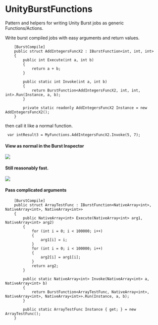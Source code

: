 # UnityBurstFunctions
Pattern and helpers for writing Unity Burst jobs as generic Functions/Actions.

Write burst compiled jobs with easy arguments and return values.

        [BurstCompile]
        public struct AddIntegersFuncX2 : IBurstFunction<int, int, int>
        {
            public int Execute(int a, int b)
            {
                return a + b;
            }

            public static int Invoke(int a, int b)
            {
                return BurstFunction<AddIntegersFuncX2, int, int, int>.Run(Instance, a, b);
            }

            private static readonly AddIntegersFuncX2 Instance = new AddIntegersFuncX2();
        }
        
then call it like a normal function.

     var intResult3 = MyFunctions.AddIntegersFuncX2.Invoke(5, 7);
        
#### View as normal in the Burst Inspector

<img src="https://i.imgur.com/Euj2xUd.jpg" target="_blank" />

#### Still reasonably fast.

<img src="https://i.imgur.com/y844kBw.jpg" target="_blank" />

#### Pass complicated arguments

        [BurstCompile]
        public struct ArrayTestFunc : IBurstFunction<NativeArray<int>, NativeArray<int>, NativeArray<int>>
        {
            public NativeArray<int> Execute(NativeArray<int> arg1, NativeArray<int> arg2)
            {
                for (int i = 0; i < 100000; i++)
                {
                    arg1[i] = i;
                }
                for (int i = 0; i < 100000; i++)
                {
                    arg2[i] = arg1[i];
                }
                return arg2;
            }

            public static NativeArray<int> Invoke(NativeArray<int> a, NativeArray<int> b)
            {
                return BurstFunction<ArrayTestFunc, NativeArray<int>, NativeArray<int>, NativeArray<int>>.Run(Instance, a, b);
            }

            public static ArrayTestFunc Instance { get; } = new ArrayTestFunc();
        }
